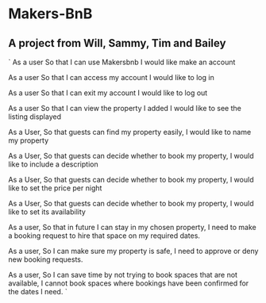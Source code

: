 # Makers-BnB 

## A project from Will, Sammy, Tim and Bailey

`
As a user
So that I can use Makersbnb
I would like make an account

As a user
So that I can access my account 
I would like to log in 

As a user
So that I can exit my account 
I would like to log out 

As a user
So that I can view the property I added
I would like to see the listing displayed

As a User,
So that guests can find my property easily,
I would like to name my property

As a User,
So that guests can decide whether to book my property,
I would like to include a description

As a User,
So that guests can decide whether to book my property,
I would like to set the price per night

As a User,
So that guests can decide whether to book my property,
I would like to set its availability

As a user,
So that in future I can stay in my chosen property,
I need to make a booking request to hire that space on my required dates.

As a user,
So I can make sure my property is safe,
I need to approve or deny new booking requests.

As a user, 
So I can save time by not trying to book spaces that are not available,
I cannot book spaces where bookings have been confirmed for the dates I need.
`
